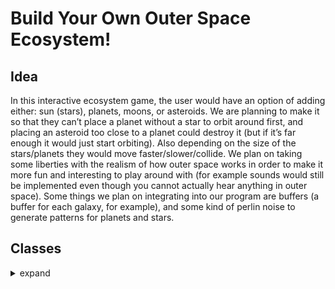 # Build Your Own Outer Space Ecosystem!

## Idea
In this interactive ecosystem game, the user would have an option of adding either: sun (stars), planets, moons, or asteroids. We are planning to make it so that they can’t place a planet without a star to orbit around first, and placing an asteroid too close to a planet could destroy it (but if it’s far enough it would just start orbiting). Also depending on the size of the stars/planets they would move faster/slower/collide. We plan on taking some liberties with the realism of how outer space works in order to make it more fun and interesting to play around with (for example sounds would still be implemented even though you cannot actually hear anything in outer space). 
Some things we plan on integrating into our program are buffers (a buffer for each galaxy, for example), and some kind of perlin noise to generate patterns for planets and stars. 

## Classes
<details><summary>expand</summary>
5 classes are used: SolarSystem, Star, Planet, Moon, and Asteroid.
  
————————————————————
### SolarSystem: 
Each should be a buffer frame on top of the main “galaxy” canvas.
#### Properties: 
- x, y positions
- z position (might allow overlapping)
- An array of stars (might allow multiple stars in one system)
- massCenter (= the position of star if only 1 star is present)
- An array of planets
- An array of asteroids
#### Methods:
- Display everything in itself
  
————————————————————
### Star: 
#### Properties: 
- x, y positions
- The solar system it belongs to
- an array of stars (might allow multiple stars in one system)
- An appearance
- Its own mass
#### Methods:
- setAppearance (haven’t decided how to choose yet)

————————————————————
### Planet: 
#### Properties: 
- x, y positions
- The solar system it belongs to
- an array of moons
- An appearance
- Its own mass
#### Methods:
- setAppearance
- move
  
————————————————————
### Moon: 
#### Properties: 
- x, y positions
- The planet it belongs to
- An appearance
- Its own mass
#### Methods:
- setAppearance
- Move

————————————————————
### Asteroid: 
#### Properties: 
- x, y positions
- The solar system it belongs to
- An appearance
- Its own mass
#### Methods:
- setAppearance
- move
</details>
